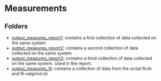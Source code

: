 # Measurements

## Folders
- [output_measures_report1](/output_measures/output_measures_report1/): contains a first collection of data collected on the same system
- [output_measures_report2](/output_measures/output_measures_report2/): contains a second collection of data collected on the same system
- [output_measures_report3](/output_measures/output_measures_report3/): contains a third collection of data collected on the same system. Used in the report.
- [output_measures_N](/output_measures/output_measures_N/): contains a collection of data from the script N.sh and N-valgrind.sh


